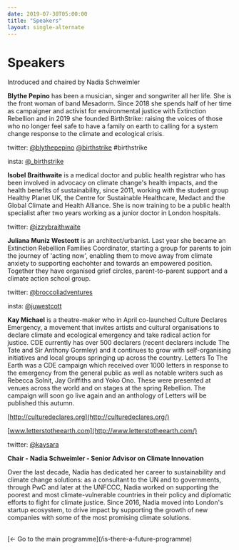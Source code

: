 ```yaml
---
date: 2019-07-30T05:00:00
title: "Speakers"
layout: single-alternate
---
```


# Speakers

Introduced and chaired by Nadia Schweimler

**Blythe Pepino** has been a musician, singer and songwriter all her life. She is the front woman of band Mesadorm. Since 2018 she spends half of her time as campaigner and activist for environmental justice with Extinction Rebellion and in 2019 she founded BirthStrike: raising the voices of those who no longer feel safe to have a family on earth to calling for a system change response to the climate and ecological crisis.

twitter: [@blythepepino](https://twitter.com/blythepepino) [@birthstrike](https://twitter.com/BirthStrike) #birthstrike

insta: [@\_birthstrike](https://www.instagram.com/_birthstrike/)

**Isobel Braithwaite** is a medical doctor and public health registrar who has been involved in advocacy on climate change&#39;s health impacts, and the health benefits of sustainability, since 2011, working with the student group Healthy Planet UK, the Centre for Sustainable Healthcare,  Medact and the Global Climate and Health Alliance.  She is now training to be a public health specialist after two years working as a junior doctor in London hospitals.

twitter: [@izzybraithwaite](https://twitter.com/izzybraithwaite)

**Juliana Muniz Westcott** is an architect/urbanist. Last year she became an Extinction Rebellion Families Coordinator, starting a group for parents to join the journey of &#39;acting now&#39;, enabling them to move away from climate anxiety to supporting eachohter and towards an empowered position. Together they have organised grief circles, parent-to-parent support and a climate action school group.

twitter: [@broccoliadventures](https://twitter.com/broccoliadvent1)

insta: [@juwestcott](https://www.instagram.com/juwestcott/)

**Kay Michael** is a theatre-maker who in April co-launched Culture Declares Emergency, a movement that invites artists and cultural organisations to declare climate and ecological emergency and take radical action for justice. CDE currently has over 500 declarers (recent declarers include The Tate and Sir Anthony Gormley) and it continues to grow with self-organising initiatives and local groups springing up across the country. Letters To The Earth was a CDE campaign which received over 1000 letters in response to the emergency from the general public as well as notable writers such as Rebecca Solnit, Jay Griffiths and Yoko Ono. These were presented at venues across the world and on stages at the spring Rebellion. The campaign will soon go live again and an anthology of Letters will be published this autumn.

[http://culturedeclares.org](http://culturedeclares.org/)

[www.letterstotheearth.com](http://www.letterstotheearth.com/)

twitter: [@kaysara](https://twitter.com/kaysara88)

**Chair -**  **Nadia Schweimler - Senior Advisor on Climate Innovation**

Over the last decade, Nadia has dedicated her career to sustainability and climate change solutions: as a consultant to the UN and to governments, through PwC and later at the UNFCCC, Nadia worked on supporting the poorest and most climate-vulnerable countries in their policy and diplomatic efforts to fight for climate justice. Since 2016, Nadia moved into London&#39;s startup ecosystem, to drive impact by supporting the growth of new companies with some of the most promising climate solutions.

<br/>
[&#8592; Go to the main programme](/is-there-a-future-programme)
<br/>